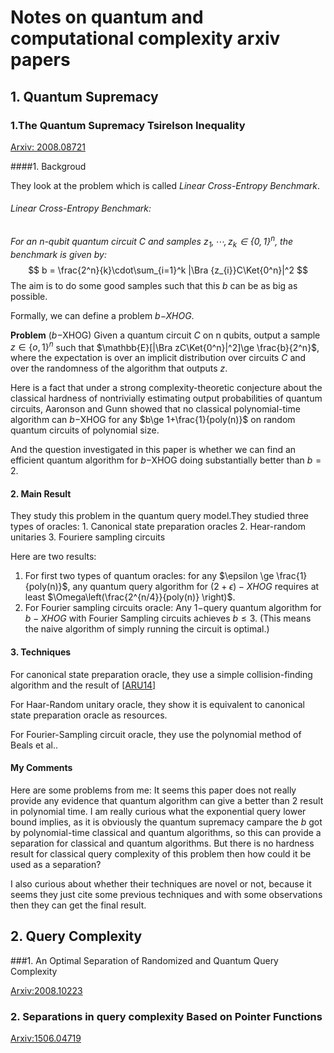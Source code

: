 $$
\newcommand{\Ket}[1]{\left| #1 \right\rangle}
\newcommand{\Bra}[1]{\left\langle #1 \right|}
$$



# Notes on quantum and computational complexity arxiv papers

## 1. Quantum Supremacy

### 1.The Quantum Supremacy Tsirelson Inequality 

[Arxiv: 2008.08721](https://arxiv.org/pdf/2008.08721.pdf)

####1. Backgroud

They look at the problem which is called *Linear Cross-Entropy Benchmark*.

###### Linear Cross-Entropy Benchmark: 

*For an n-qubit quantum circuit $C$ and samples $z_1,\cdots, z_k \in \{0,1\}^{n}$, the benchmark is given by:*
$$
b = \frac{2^n}{k}\cdot\sum_{i=1}^k |\Bra {z_{i}}C\Ket{0^n}|^2
$$
The aim is to do some good samples such that this $b$ can be as big as possible. 

Formally, we can define a problem *$b-$XHOG*.

**Problem** ($b-$XHOG) Given a quantum circuit $C$ on n qubits, output a sample $z\in \{o,1\}^n$ such that $\mathbb{E}[|\Bra zC\Ket{0^n}|^2]\ge \frac{b}{2^n}$, where the expectation is over an implicit distribution over circuits $C$ and over the randomness of the algorithm that outputs $z$.

Here is a fact that under a strong complexity-theoretic conjecture about the classical hardness of nontrivially estimating output probabilities of quantum circuits, Aaronson and Gunn showed that no classical polynomial-time algorithm can $b-$XHOG for any $b\ge 1+\frac{1}{poly(n)}$ on random quantum circuits of polynomial size.

And the question investigated in this paper is whether we can find an efficient quantum algorithm for $b-$XHOG doing substantially better than $b=2$.

#### 2. Main Result

They study this problem in the quantum query model.They studied three types of oracles: 1. Canonical state preparation oracles 2. Hear-random unitaries 3. Fouriere sampling circuits

Here are two results:

1. For first two types of quantum oracles: for any $\epsilon \ge \frac{1}{poly(n)}$, any quantum query algorithm for $(2+\epsilon)-XHOG$ requires at least $\Omega\left(\frac{2^{n/4}}{poly(n)} \right)$.
2. For Fourier sampling circuits oracle: Any $1-$query quantum algorithm for $b-XHOG$ with Fourier Sampling circuits achieves $b\le 3$. (This means the naive algorithm of simply running the circuit is optimal.)

#### 3. Techniques

For canonical state preparation oracle, they use a simple collision-finding algorithm and the result of [[ARU14]](https://arxiv.org/abs/1404.6898) 

For Haar-Random unitary oracle, they show it is equivalent to canonical state preparation oracle as resources.

For Fourier-Sampling circuit oracle, they use the polynomial method of Beals et al..

#### My Comments

Here are some problems from me: It seems this paper does not really provide any evidence that quantum algorithm can give a better than 2 result in polynomial time. I am really curious what the exponential query lower bound implies, as it is obviously the quantum supremacy campare the $b$ got by polynomial-time classical and quantum algorithms, so this can provide a separation for classical and quantum algorithms. But there is no hardness result for classical query complexity of this problem then how could it be used as a separation? 

I also curious about whether their techniques are novel or not, because it seems they just cite some previous techniques and with some observations then they can get the final result.





## 2. Query Complexity

###1. An Optimal Separation of Randomized and Quantum Query Complexity 

[Arxiv:2008.10223](https://arxiv.org/pdf/2008.10223.pdf)

### 2. Separations in query complexity Based on Pointer Functions

[Arxiv:1506.04719](https://arxiv.org/abs/1506.04719)


